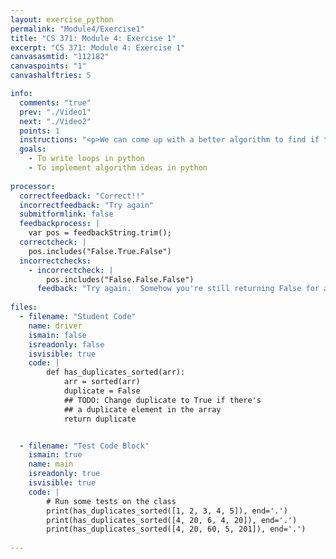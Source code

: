 ```yaml
---
layout: exercise_python
permalink: "Module4/Exercise1"
title: "CS 371: Module 4: Exercise 1"
excerpt: "CS 371: Module 4: Exercise 1"
canvasasmtid: "112182"
canvaspoints: "1"
canvashalftries: 5

info:
  comments: "true"
  prev: "./Video1"
  next: "./Video2"
  points: 1
  instructions: "<p>We can come up with a better algorithm to find if there are duplicates by first sorting the array and then noticing that duplicates will become adjacent in the sorted array.  So we just have to loop through and find adjacent elements that are the same.  Fill in the <code>has_duplicates_sorted</code> method that first sorts the elements and then does this.</p>"
  goals:
    - To write loops in python
    - To implement algorithm ideas in python
    
processor:  
  correctfeedback: "Correct!!" 
  incorrectfeedback: "Try again"
  submitformlink: false
  feedbackprocess: | 
    var pos = feedbackString.trim();
  correctcheck: |
    pos.includes("False.True.False")
  incorrectchecks:
    - incorrectcheck: |
        pos.includes("False.False.False")
      feedback: "Try again.  Somehow you're still returning False for all of the duplicate checks, but one of them should be true." 
 
files:
  - filename: "Student Code"
    name: driver
    ismain: false
    isreadonly: false
    isvisible: true
    code: | 
        def has_duplicates_sorted(arr):
            arr = sorted(arr)
            duplicate = False
            ## TODO: Change duplicate to True if there's
            ## a duplicate element in the array
            return duplicate


  - filename: "Test Code Block"
    ismain: true
    name: main
    isreadonly: true
    isvisible: true
    code: |
        # Run some tests on the class
        print(has_duplicates_sorted([1, 2, 3, 4, 5]), end='.')
        print(has_duplicates_sorted([4, 20, 6, 4, 20]), end='.')
        print(has_duplicates_sorted([4, 20, 60, 5, 201]), end='.')
        
---
```

